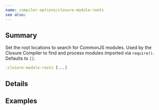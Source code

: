 ```yaml
---
name: compiler-options/closure-module-roots
see also:
---
```


## Summary

Set the root locations to search for CommonJS modules. Used by the Closure
Compiler to find and process modules imported via `require()`.  Defaults to `[]`.

```clj
:closure-module-roots [...]
```

## Details

## Examples
